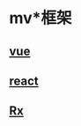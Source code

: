 # mv*框架

## [vue](https://github.com/cjcj5438/mvvm/tree/master/mv-qian-duan-kuang-jia/vue)
## [react](https://github.com/cjcj5438/mvvm/tree/master/mv-qian-duan-kuang-jia/react)
## [Rx](https://github.com/cjcj5438/Rxjs)